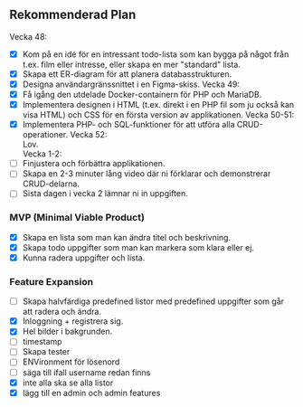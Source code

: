 ## Rekommenderad Plan

Vecka 48:  
- [x] Kom på en idé för en intressant todo-lista som kan bygga på något från t.ex. film eller intresse, eller skapa en mer "standard" lista.
- [x] Skapa ett ER-diagram för att planera databasstrukturen.
- [x] Designa användargränssnittet i en Figma-skiss.
Vecka 49:  
- [x] Få igång den utdelade Docker-containern för PHP och MariaDB.
- [x] Implementera designen i HTML (t.ex. direkt i en PHP fil som ju också kan visa HTML) och CSS för en första version av applikationen.
Vecka 50-51:  
- [x] Implementera PHP- och SQL-funktioner för att utföra alla CRUD-operationer.
Vecka 52:  
Lov.  
Vecka 1-2:  
- [ ] Finjustera och förbättra applikationen.
- [ ] Skapa en 2-3 minuter lång video där ni förklarar och demonstrerar CRUD-delarna.
- [ ] Sista dagen i vecka 2 lämnar ni in uppgiften.

### MVP (Minimal Viable Product)
+ [x] Skapa en lista som man kan ändra titel och beskrivning. 
+ [x] Skapa todo uppgifter som man kan markera som klara eller ej.
+ [x] Kunna radera uppgifter och lista.

### Feature Expansion
+ [ ] Skapa halvfärdiga predefined listor med predefined uppgifter som går att radera och ändra.
+ [x] Inloggning + registrera sig.
+ [x] Hel bilder i bakgrunden.
+ [ ] timestamp
+ [ ] Skapa tester
+ [ ] ENVironment för lösenord
+ [ ] säga till ifall username redan finns
+ [x] inte alla ska se alla listor
+ [x] lägg till en admin och admin features
